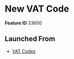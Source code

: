 # New VAT Code

**Feature ID** 33600

## Launched From

- [VAT Codes](VAT%20Codes.md)











































































